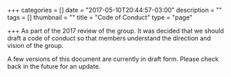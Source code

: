 +++
categories = []
date = "2017-05-10T20:44:57-03:00"
description = ""
tags = []
thumbnail = ""
title = "Code of Conduct"
type = "page"

+++
As part of the 2017 review of the group. It was decided that we should draft a code of conduct so that members understand the direction and vision of the group.

A few versions of this document are currently in draft form. Please check back in the future for an update.